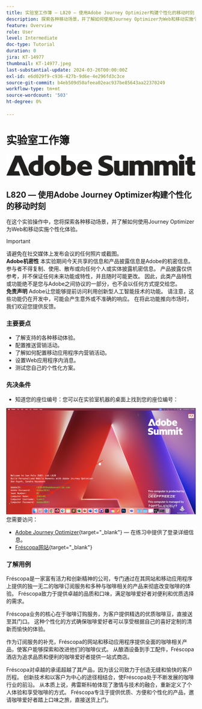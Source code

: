 ```yaml
---
title: 实验室工作簿 — L820 — 使用Adobe Journey Optimizer构建个性化的移动时刻
description: 探索各种移动场景，并了解如何使用Journey Optimizer为Web和移动实施个性化体验。
feature: Overview
role: User
level: Intermediate
doc-type: Tutorial
duration: 0
jira: KT-14977
thumbnail: KT-14977.jpeg
last-substantial-update: 2024-03-26T00:00:00Z
exl-id: e6d029f9-c936-427b-9d6e-4e296fd3c3ce
source-git-commit: b4eb509d50afeea02eac937be85643aa22370249
workflow-type: tm+mt
source-wordcount: '503'
ht-degree: 0%

---
```


# 实验室工作簿

![Adobe Summit — 替换文本](/help/summit/l820-lab-workbook/assets/adobe-summit.png "Adobe Summit")

## L820 — 使用Adobe Journey Optimizer构建个性化的移动时刻

在这个实验操作中，您将探索各种移动场景，并了解如何使用Journey Optimizer为Web和移动实施个性化体验。


>[!IMPORTANT]
>
>请避免在社交媒体上发布会议的任何照片或截图。
><br>
>**Adobe机密性**
>本实验期间今天共享的信息和产品披露信息是Adobe的机密信息。
>参与者不得复制、使用、散布或向任何个人或实体披露机密信息。
>产品披露仅供参考，并不保证任何未来功能或特性，并且随时可能更改。 因此，此类产品特性或功能绝不是您与Adobe之间协议的一部分，也不会以任何方式提交给您。
><br>
>**免责声明**
>Adobe让您能够提前访问利用创新型人工智能技术的功能。 请注意，这些功能仍在开发中，可能会产生意外或不准确的响应。 在将此功能推向市场时，我们欢迎您提供反馈。


### 主要要点

* 了解支持的各种移动体验。
* 配置推送营销活动。
* 了解如何配置移动应用程序内营销活动。
* 设置Web应用程序内消息。
* 测试您自己的个性化方案。

### 先决条件

* 知道您的座位编号：您可以在实验室机器的桌面上找到您的座位编号：

![名额编号](/help/summit/l820-lab-workbook/assets/locate-seat-number.png)
您需要访问：

* [Adobe Journey Optimizer](https://experience.adobe.com/#/@techmarketingdemos/sname:summit-ajo-lab/journey-optimizer/home){target="_blank"} — 在练习中提供了登录详细信息。
* [Fréscopa网站](https://dsn.adobe.com/p/adobe-summit-2024?token=eyJhbGciOiJIUzI1NiIsInR5cCI6IkpXVCJ9.eyJpZCI6ImFub255bW91cyIsImVtYWlsIjoiYW5vbnltb3VzQGFkb2JlLmNvbSIsImlzc3VlciI6InNoYXJlZC1saW5rIiwiYXJnb24iOnsiYWNjZXNzIjoicmVhZC1wcm9qZWN0IiwicHJvamVjdElkIjoiYWRvYmUtc3VtbWl0LTIwMjQifSwiaWF0IjoxNzEwNTI0MTIwLCJleHAiOjE3MTIzMzg1MjB9.q2uGVst6HjJw8SCWl-3pViNzepkdGnNCvGqZnbbkTsY){target="_blank"}


### 了解用例

Fréscopa是一家富有活力和创新精神的公司，专门通过在其网站和移动应用程序上提供的独一无二的咖啡订阅服务和多种与咖啡相关的产品来彻底改变咖啡的体验。 Fréscopa致力于提供卓越的品质和口味，满足咖啡爱好者对便利和优质选择的需求。

Fréscopa业务的核心在于咖啡订购服务，为客户提供精选的优质咖啡豆，直接送至其门口。 这种个性化的方式确保咖啡爱好者可以享受根据自己的喜好定制的清新而愉快的体验。

作为订阅服务的补充，Fréscopa的网站和移动应用程序提供全面的咖啡相关产品，使客户能够探索和改进他们的咖啡仪式。 从酿酒设备到手工配件，Fréscopa酒店为追求品质和便利的咖啡爱好者提供一站式商店。

Fréscopa对卓越的承诺超越了其产品，因为该公司致力于创造无缝和愉快的客户历程。 创新技术和以客户为中心的途径相结合，使Fréscopa处于不断发展的咖啡行业的前沿。 从本质上说，弗雷斯科帕体现了激情与技术的融合，重新定义了个人体验和享受咖啡的方式。 Fréscopa专注于提供优质、方便和个性化的产品，邀请咖啡爱好者踏上口味之旅，直接送货上门。
